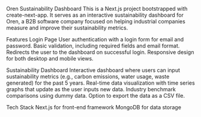 Oren Sustainability Dashboard
This is a Next.js project bootstrapped with create-next-app. It serves as an interactive sustainability dashboard for Oren, a B2B software company focused on helping industrial companies measure and improve their sustainability metrics.

Features
Login Page
User authentication with a login form for email and password.
Basic validation, including required fields and email format.
Redirects the user to the dashboard on successful login.
Responsive design for both desktop and mobile views.


Sustainability Dashboard
Interactive dashboard where users can input sustainability metrics (e.g., carbon emissions, water usage, waste generated) for the past 5 years.
Real-time data visualization with time series graphs that update as the user inputs new data.
Industry benchmark comparisons using dummy data.
Option to export the data as a CSV file.


Tech Stack
Next.js for front-end framework
MongoDB for data storage
